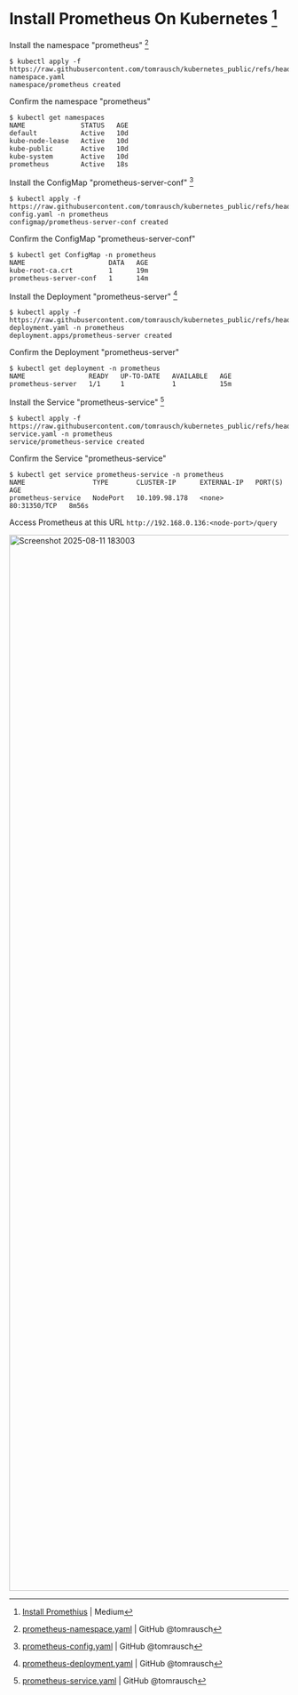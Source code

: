 # Install Prometheus On Kubernetes [^install_promethius]

Install the namespace "prometheus" [^prometheus-namespace]
```
$ kubectl apply -f https://raw.githubusercontent.com/tomrausch/kubernetes_public/refs/heads/main/src/prometheus/prometheus-namespace.yaml
namespace/prometheus created
```

Confirm the namespace "prometheus"
```
$ kubectl get namespaces
NAME              STATUS   AGE
default           Active   10d
kube-node-lease   Active   10d
kube-public       Active   10d
kube-system       Active   10d
prometheus        Active   18s
```

Install the ConfigMap "prometheus-server-conf" [^prometheus-server-conf]
```
$ kubectl apply -f https://raw.githubusercontent.com/tomrausch/kubernetes_public/refs/heads/main/src/prometheus/prometheus-config.yaml -n prometheus
configmap/prometheus-server-conf created
```

Confirm the ConfigMap "prometheus-server-conf"
```
$ kubectl get ConfigMap -n prometheus
NAME                     DATA   AGE
kube-root-ca.crt         1      19m
prometheus-server-conf   1      14m
```

Install the Deployment "prometheus-server" [^prometheus-server]
```
$ kubectl apply -f https://raw.githubusercontent.com/tomrausch/kubernetes_public/refs/heads/main/src/prometheus/prometheus-deployment.yaml -n prometheus
deployment.apps/prometheus-server created
```

Confirm the Deployment "prometheus-server"
```
$ kubectl get deployment -n prometheus
NAME                READY   UP-TO-DATE   AVAILABLE   AGE
prometheus-server   1/1     1            1           15m
```

Install the Service "prometheus-service" [^prometheus-service]
```
$ kubectl apply -f https://raw.githubusercontent.com/tomrausch/kubernetes_public/refs/heads/main/src/prometheus/prometheus-service.yaml -n prometheus
service/prometheus-service created
```

Confirm the Service "prometheus-service"
```
$ kubectl get service prometheus-service -n prometheus
NAME                 TYPE       CLUSTER-IP      EXTERNAL-IP   PORT(S)        AGE
prometheus-service   NodePort   10.109.98.178   <none>        80:31350/TCP   8m56s
```

Access Prometheus at this URL ```http://192.168.0.136:<node-port>/query```

<img width="3839" height="1899" alt="Screenshot 2025-08-11 183003" src="https://github.com/user-attachments/assets/ed3a11ec-075b-4477-91d6-c98ab54aa2f8" />


[^install_promethius]: [Install Promethius](https://medium.com/@vinoji2005/install-prometheus-on-kubernetes-tutorial-and-example-6b3c800e7e1c) | Medium
[^prometheus-namespace]: [prometheus-namespace.yaml](https://raw.githubusercontent.com/tomrausch/kubernetes_public/refs/heads/main/src/prometheus/prometheus-namespace.yaml) | GitHub @tomrausch
[^prometheus-server-conf]: [prometheus-config.yaml](https://raw.githubusercontent.com/tomrausch/kubernetes_public/refs/heads/main/src/prometheus/prometheus-config.yaml) | GitHub @tomrausch
[^prometheus-server]: [prometheus-deployment.yaml](https://raw.githubusercontent.com/tomrausch/kubernetes_public/refs/heads/main/src/prometheus/prometheus-deployment.yaml) | GitHub @tomrausch
[^prometheus-service]: [prometheus-service.yaml](https://raw.githubusercontent.com/tomrausch/kubernetes_public/refs/heads/main/src/prometheus/prometheus-service.yaml) | GitHub @tomrausch
